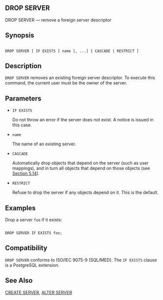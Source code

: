 ## DROP SERVER

DROP SERVER — remove a foreign server descriptor

## Synopsis

```

DROP SERVER [ IF EXISTS ] name [, ...] [ CASCADE | RESTRICT ]
```

## Description

`DROP SERVER` removes an existing foreign server descriptor. To execute this command, the current user must be the owner of the server.

## Parameters

* `IF EXISTS`

    Do not throw an error if the server does not exist. A notice is issued in this case.

* *`name`*

    The name of an existing server.

* `CASCADE`

    Automatically drop objects that depend on the server (such as user mappings), and in turn all objects that depend on those objects (see [Section 5.14](ddl-depend.html "5.14. Dependency Tracking")).

* `RESTRICT`

    Refuse to drop the server if any objects depend on it. This is the default.

## Examples

Drop a server `foo` if it exists:

```

DROP SERVER IF EXISTS foo;
```

## Compatibility

`DROP SERVER` conforms to ISO/IEC 9075-9 (SQL/MED). The `IF EXISTS` clause is a PostgreSQL extension.

## See Also

[CREATE SERVER](sql-createserver.html "CREATE SERVER"), [ALTER SERVER](sql-alterserver.html "ALTER SERVER")